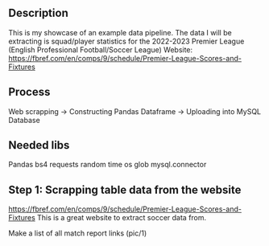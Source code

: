 ## Description
This is my showcase of an example data pipeline.
The data I will be extracting is squad/player statistics for the 2022-2023 Premier League (English Professional Football/Soccer League)
Website: https://fbref.com/en/comps/9/schedule/Premier-League-Scores-and-Fixtures

## Process
Web scrapping -> Constructing Pandas Dataframe -> Uploading into MySQL Database

## Needed libs
Pandas
bs4
requests
random
time
os
glob
mysql.connector


## Step 1: Scrapping table data from the website
https://fbref.com/en/comps/9/schedule/Premier-League-Scores-and-Fixtures
This is a great website to extract soccer data from.

Make a list of all match report links
(pic/1)

